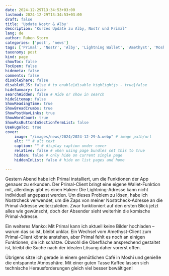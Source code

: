 ```yaml
---
date: 2024-12-29T13:34:53+03:00
lastmod: 2024-12-29T13:34:53+03:00
draft: false
title: 'Update Nostr & Alby'
description: "Kurzes Update zu Alby, Nostr und Primal"
lang: de
author: Ruben Storm
categories: ['post', 'news']
tags: ['Primal', 'Nostr', 'Alby', 'Lightning Wallet', 'Amethyst', 'Moshi', 'Cafe']
taxonomy: post
kind: page
showToc: false
TocOpen: false
hidemeta: false
comments: false
disableShare: false
disableHLJS: false # to enable|disable highlightjs - true|false
hideSummary: false
searchHidden: false # Hide or show in search
hideSitemap: false
ShowReadingTime: true
ShowBreadCrumbs: true
ShowPostNavLinks: true
ShowWordCount: true
ShowRssButtonInSectionTermList: false
UseHugoToc: true
cover:
    image: "/images/news/2024/2024-12-29-A.webp" # image path/url
    alt: "" # alt text
    caption: "" # display caption under cover
    relative: false # when using page bundles set this to true
    hidden: false # only hide on current single page
    hiddenInList: false # hide on list pages and home

---
```


Gestern Abend habe ich Primal installiert, um die Funktionen der App genauer zu erkunden. Der Primal-Client bringt eine eigene Wallet-Funktion mit, allerdings gibt es einen Haken: Die Lightning-Adresse kann nicht individuell angepasst werden. Um dieses Problem zu lösen, habe ich Nostrcheck verwendet, um die Zaps von meiner Nostrcheck-Adresse an die Primal-Adresse weiterzuleiten. Zwar funktioniert auf den ersten Blick jetzt alles wie gewünscht, doch der Absender sieht weiterhin die komische Primal-Adresse.

Ein weiteres Manko: Mit Primal kann ich aktuell keine Bilder hochladen – warum das so ist, bleibt unklar. Ein Wechsel vom Amethyst-Client zum Primal-Client könnte anstehen, aber Primal fehlt es noch an einigen Funktionen, die ich schätze. Obwohl die Oberfläche ansprechend gestaltet ist, bleibt die Suche nach der idealen Lösung daher vorerst offen.

Übrigens sitze ich gerade in einem gemütlichen Café in Moshi und genieße die entspannte Atmosphäre. Mit einer guten Tasse Kaffee lassen sich technische Herausforderungen gleich viel besser bewältigen!
